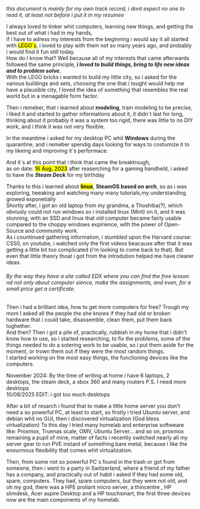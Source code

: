 



 *this document is mainly for my own track record, i dont expect no one  to read it, at least not before i put it in my resumee*


I always loved to tinker whit computers, learning new things, and getting the best out of what i had in my hands,  
if i have to adress my interests from the beginning i would say it all started with <mark>LEGO`s</mark>, i loved to play with them not so many years ago, and probably i would find it fun still today.  
How do I know that? Well because all of my interests that came afterwards followed the same principle, ___i loved to build things, bring to life new ideas and to problem solve.___  
With the LEGO bricks i wanted to build my little city, so i asked for the various buildings and sets, choosing the one that i tought would help me have a plausible city, I loved the idea of something that resembles the real world but in a menagable form factor.  

Then i remeber, that i learned about **modeling**, train modeling to be precise, i liked it and started to gather informations about it, it didn`t last for long, thinking about it probably it was a system too rigid, there was little to no DIY work, and i think it was not very flexible.  

In the meantime i asked for my desktop PC whit **Windows** during the quarantine, and i remeber spendig days looking for ways to costumize it to my likeing and improving it`s performace. 

And it`s at this point that i think that came the breaktrough,  
as on date: <mark>16 Aug, 2023</mark> after reaserching for a gaming handheld, i asked to have the ___Steam Deck___ for my birthday

Thanks to this i learned about <mark>**linux**</mark>, **SteamOS based on arch**, 
so as i was exploring, tweaking and watching many many tutorials,my understanding growed exponetially  
Shortly after, i got an old laptop from my grandma, a Thoshiba(?), which obviusly could not run windows so i installed linux (Mint) on it, and it was stunning, with an SSD and linux that old computer became fairly usable compared to the choppy windows expirience, with the power of Open-Source and community work.  
 As i countinued gathering information, i stumbled upon the Harvard course: CS50, on youtube, i watched only the first videos beacause after that it was getting a little bit too complicated (i'm looking to come back to that). But even that little theory thoat i got from the introdution helped me have clearer ideas.

###### *By the way they have a site called EDX where you can find the free lesson. nd not only about computer sience, make the assignments, and even, for a small price get a certificate.*

Then i had a brilliant idea, how to get more computers for free? Trough my mom I asked all the people the she knows if they had old or broken hardware that i could take, disassemble, clean them, put them back toghether.  
 And then? Then i got a pile of, practically, rubbish in my home that i didn't know how to use, so i started researching, to fix the problems, some of the things needed to do a sotering work to be usable, so i put them aside for the moment, or trown them out if they were the most random things.  
I started working on the most easy things, the functioning devices like the computers.

November 2024: By the time of writing at home i have 6 laptops, 2 desktops, the steam deck, a xbox 360 and many routers
 P.S. I need more desktops   
10/08/2025 EDIT: i got too much desktops  

After a bit of resarch i found that to make a little home server you don't need a so powerful PC, at least to start,
so firstly i tried Ubuntu server, and debian whit no GUI, then i discovered virtualization (God bless virtualization)
To this day i tried many homelab and enterprise softweare like: Proxmox, Truenas scale, OMV, Ubuntu Server... and so on, proxmox remaining a pupil of mine,
matter of facts i recently switched nearly all my server gear to run PVE instard of something bare metal, because i like the enourmous flexibility that comes whit virtualization.

Then, from some not so powerful PC`s found in the trash or got from someone, then i went to a party in Switzerland, where a friend of my father has a company, and practically out of habit i asked if they had some old, spare, computers. They had, spare computers, but they were not old, and oh my god, there was a HPE proliant micro server, a thincentre , HP slimdesk, Acer aspire Desktop and a HP touchsmart, the first three devices now are the main components of my homelab.